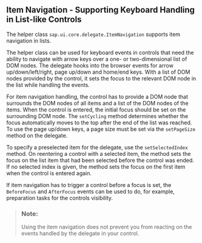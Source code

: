 <!-- loio91f203236f4d1014b6dd926db0e91070 -->

## Item Navigation - Supporting Keyboard Handling in List-like Controls

The helper class `sap.ui.core.delegate.ItemNavigation` supports item navigation in lists.

The helper class can be used for keyboard events in controls that need the ability to navigate with arrow keys over a one- or two-dimensional list of DOM nodes. The delegate hooks into the browser events for arrow up/down/left/right, page up/down and home/end keys. With a list of DOM nodes provided by the control, it sets the focus to the relevant DOM node in the list while handling the events.

For item navigation handling, the control has to provide a DOM node that surrounds the DOM nodes of all items and a list of the DOM nodes of the items. When the control is entered, the initial focus should be set on the surrounding DOM node. The `setCycling` method determines whether the focus automatically moves to the top after the end of the list was reached. To use the page up/down keys, a page size must be set via the `setPageSize` method on the delegate.

To specify a preselected item for the delegate, use the `setSelectedIndex` method. On reentering a control with a selected item, the method sets the focus on the list item that had been selected before the control was ended. If no selected index is given, the method sets the focus on the first item when the control is entered again.

If item navigation has to trigger a control before a focus is set, the `BeforeFocus` and `AfterFocus` events can be used to do, for example, preparation tasks for the controls visibility.

> ### Note:  
> Using the item navigation does not prevent you from reacting on the events handled by the delegate in your control.

